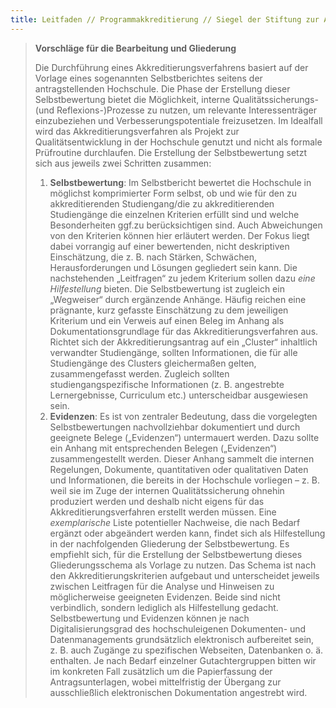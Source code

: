 ```yaml
--- 
title: Leitfaden // Programmakkreditierung // Siegel der Stiftung zur Akkreditierung von Studiengängen in Deutschland (Akkreditierungsrat) 
---
```


> **Vorschläge für die Bearbeitung und Gliederung**
>
> Die Durchführung eines Akkreditierungsverfahrens basiert auf der Vorlage eines sogenannten Selbstberichtes seitens der antragstellenden Hochschule.
> Die Phase der Erstellung dieser Selbstbewertung bietet die Möglichkeit, interne Qualitätssicherungs- (und Reflexions-)Prozesse zu nutzen, um relevante Interessenträger einzubeziehen und Verbesserungspotentiale freizusetzen. Im Idealfall wird das Akkreditierungsverfahren als Projekt zur Qualitätsentwicklung in der Hochschule genutzt und nicht als formale Prüfroutine durchlaufen.
> Die Erstellung der Selbstbewertung setzt sich aus jeweils zwei Schritten zusammen:
> 1. **Selbstbewertung**: Im Selbstbericht bewertet die Hochschule in möglichst komprimierter Form selbst, ob und wie für den zu akkreditierenden Studiengang/die zu akkreditierenden Studiengänge die einzelnen Kriterien erfüllt sind und welche Besonderheiten ggf.zu berücksichtigen sind. Auch Abweichungen von den Kriterien können hier erläutert werden.
> Der Fokus liegt dabei vorrangig auf einer bewertenden, nicht deskriptiven Einschätzung, die z. B. nach Stärken, Schwächen, Herausforderungen und Lösungen gegliedert sein kann. Die nachstehenden „Leitfragen“ zu jedem Kriterium sollen dazu *eine Hilfestellung* bieten.
> Die Selbstbewertung ist zugleich ein „Wegweiser“ durch ergänzende Anhänge. Häufig reichen eine prägnante, kurz gefasste Einschätzung zu dem jeweiligen Kriterium und ein Verweis auf einen Beleg im Anhang als Dokumentationsgrundlage für das Akkreditierungsverfahren aus.
> Richtet sich der Akkreditierungsantrag auf ein „Cluster“ inhaltlich verwandter Studiengänge, sollten Informationen, die für alle Studiengänge des Clusters gleichermaßen gelten, zusammengefasst werden. Zugleich sollten studiengangspezifische Informationen (z. B. angestrebte Lernergebnisse, Curriculum etc.) unterscheidbar ausgewiesen sein.
> 1. **Evidenzen**: Es ist von zentraler Bedeutung, dass die vorgelegten Selbstbewertungen nachvollziehbar dokumentiert und durch geeignete Belege („Evidenzen“) untermauert werden. Dazu sollte ein Anhang mit entsprechenden Belegen („Evidenzen“) zusammengestellt werden. Dieser Anhang sammelt die internen Regelungen, Dokumente, quantitativen oder qualitativen Daten und Informationen, die bereits in der Hochschule vorliegen – z. B. weil sie im Zuge der internen Qualitätssicherung ohnehin produziert werden und deshalb nicht eigens für das Akkreditierungsverfahren erstellt werden müssen. Eine *exemplarische* Liste potentieller Nachweise, die nach Bedarf ergänzt oder abgeändert werden kann, findet sich als Hilfestellung in der nachfolgenden Gliederung der Selbstbewertung.
> Es empfiehlt sich, für die Erstellung der Selbstbewertung dieses Gliederungsschema als Vorlage zu nutzen. Das Schema ist nach den Akkreditierungskriterien aufgebaut und unterscheidet jeweils zwischen Leitfragen für die Analyse und Hinweisen zu möglicherweise geeigneten Evidenzen. Beide sind nicht verbindlich, sondern lediglich als Hilfestellung gedacht.
> Selbstbewertung und Evidenzen können je nach Digitalisierungsgrad des hochschuleigenen Dokumenten- und Datenmanagements grundsätzlich elektronisch aufbereitet sein, z. B. auch Zugänge zu spezifischen Webseiten, Datenbanken o. ä. enthalten. Je nach Bedarf einzelner Gutachtergruppen bitten wir im konkreten Fall zusätzlich um die Papierfassung der Antragsunterlagen, wobei mittelfristig der Übergang zur ausschließlich elektronischen Dokumentation angestrebt wird.